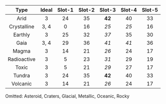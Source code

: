 |Type|Ideal|Slot-1|Slot-2|Slot-3|Slot-4|Slot-5|
|:-:|:-:|:-:|:-:|:-:|:-:|:-:|
|Arid|3|24|35|**42**|40|33|
|Crystalline|3, 4|0|16|_25_|_25_|16|
|Earthly|3|25|32|_37_|35|30|
|Gaia|3, 4|29|36|_41_|_41_|36|
|Magma|3|14|21|_26_|24|17|
|Radioactive|3|5|23|_31_|29|19|
|Toxic|3|5|21|_29_|27|17|
|Tundra|3|24|35|**42**|40|33|
|Volcanic|3|14|21|_26_|24|17|

Omitted: Asteroid, Craters, Glacial, Metallic, Oceanic, Rocky

